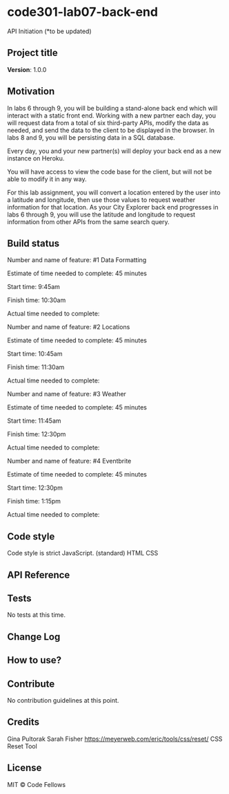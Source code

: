 # code301-lab07-back-end
API Initiation (*to be updated) 

## Project title

**Version**: 1.0.0

## Motivation
In labs 6 through 9, you will be building a stand-alone back end which will interact with a static front end. Working with a new partner each day, you will request data from a total of six third-party APIs, modify the data as needed, and send the data to the client to be displayed in the browser. In labs 8 and 9, you will be persisting data in a SQL database.

Every day, you and your new partner(s) will deploy your back end as a new instance on Heroku.

You will have access to view the code base for the client, but will not be able to modify it in any way.

For this lab assignment, you will convert a location entered by the user into a latitude and longitude, then use those values to request weather information for that location. As your City Explorer back end progresses in labs 6 through 9, you will use the latitude and longitude to request information from other APIs from the same search query.


## Build status
Number and name of feature: #1 Data Formatting

Estimate of time needed to complete: 45 minutes

Start time: 9:45am

Finish time: 10:30am

Actual time needed to complete: 

Number and name of feature: #2 Locations

Estimate of time needed to complete: 45 minutes

Start time: 10:45am

Finish time: 11:30am

Actual time needed to complete: 

Number and name of feature: #3 Weather

Estimate of time needed to complete: 45 minutes

Start time: 11:45am

Finish time: 12:30pm

Actual time needed to complete: 

Number and name of feature: #4 Eventbrite

Estimate of time needed to complete: 45 minutes

Start time: 12:30pm

Finish time: 1:15pm

Actual time needed to complete: 


## Code style
Code style is strict JavaScript. (standard)
HTML CSS 

## API Reference


## Tests
No tests at this time. 

## Change Log


## How to use?


## Contribute
No contribution guidelines at this point. 

## Credits
Gina Pultorak
Sarah Fisher 
https://meyerweb.com/eric/tools/css/reset/ CSS Reset Tool

## License
MIT © Code Fellows
